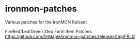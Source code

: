 # ironmon-patches
Various patches for the IronMON Ruleset 

FireRed/LeafGreen Step Farm Item Patches
https://github.com/DrMaple/ironmon-patches/releases/tag/FRLG
